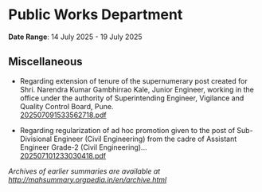 # Public Works Department

**Date Range**: 14 July 2025 - 19 July 2025


## Miscellaneous
- Regarding extension of tenure of the supernumerary post created for Shri. Narendra Kumar Gambhirrao Kale, Junior Engineer, working in the office under the authority of Superintending Engineer, Vigilance and Quality Control Board, Pune.\
  [202507091533562718.pdf](https://gr.maharashtra.gov.in/Site/Upload/Government%20Resolutions/English/202507091533562718.pdf)

- Regarding regularization of ad hoc promotion given to the post of Sub-Divisional Engineer (Civil Engineering) from the cadre of Assistant Engineer Grade-2 (Civil Engineering)...\
  [202507101233030418.pdf](https://gr.maharashtra.gov.in/Site/Upload/Government%20Resolutions/English/202507101233030418.pdf)


*Archives of earlier summaries are available at http://mahsummary.orgpedia.in/en/archive.html*